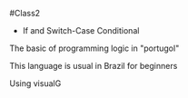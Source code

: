 #Class2 

- If and Switch-Case Conditional

The basic of programming logic in "portugol"

This language is usual in Brazil for beginners

Using visualG
